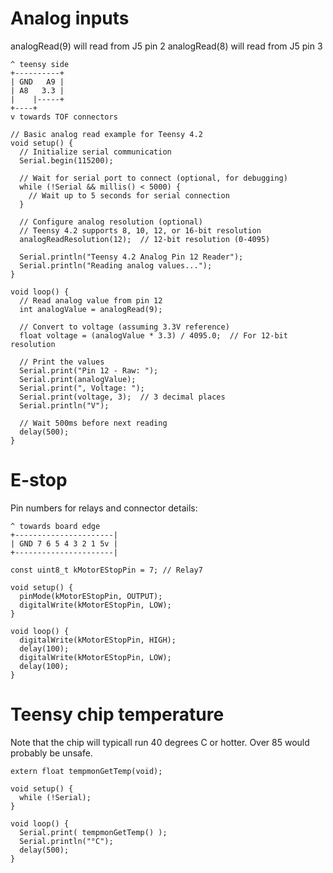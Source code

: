 
# Analog inputs
analogRead(9) will read from J5 pin 2
analogRead(8) will read from J5 pin 3

```code
^ teensy side
+----------+
| GND   A9 |
| A8   3.3 |
|    |-----+
+----+
v towards TOF connectors
```

```code
// Basic analog read example for Teensy 4.2
void setup() {
  // Initialize serial communication
  Serial.begin(115200);
  
  // Wait for serial port to connect (optional, for debugging)
  while (!Serial && millis() < 5000) {
    // Wait up to 5 seconds for serial connection
  }
  
  // Configure analog resolution (optional)
  // Teensy 4.2 supports 8, 10, 12, or 16-bit resolution
  analogReadResolution(12);  // 12-bit resolution (0-4095)
  
  Serial.println("Teensy 4.2 Analog Pin 12 Reader");
  Serial.println("Reading analog values...");
}

void loop() {
  // Read analog value from pin 12
  int analogValue = analogRead(9);
  
  // Convert to voltage (assuming 3.3V reference)
  float voltage = (analogValue * 3.3) / 4095.0;  // For 12-bit resolution
  
  // Print the values
  Serial.print("Pin 12 - Raw: ");
  Serial.print(analogValue);
  Serial.print(", Voltage: ");
  Serial.print(voltage, 3);  // 3 decimal places
  Serial.println("V");
  
  // Wait 500ms before next reading
  delay(500);
}
```

# E-stop

Pin numbers for relays and connector details:

```code
^ towards board edge
+----------------------|
| GND 7 6 5 4 3 2 1 5v |
+----------------------|
```

```code
const uint8_t kMotorEStopPin = 7; // Relay7

void setup() {
  pinMode(kMotorEStopPin, OUTPUT);
  digitalWrite(kMotorEStopPin, LOW);
}

void loop() {
  digitalWrite(kMotorEStopPin, HIGH);
  delay(100);
  digitalWrite(kMotorEStopPin, LOW);
  delay(100);
}
```

# Teensy chip temperature
Note that the chip will typicall run 40 degrees C or hotter.
Over 85 would probably be unsafe.

```code
extern float tempmonGetTemp(void);

void setup() {
  while (!Serial);
}

void loop() {
  Serial.print( tempmonGetTemp() );
  Serial.println("°C");
  delay(500);
}
```